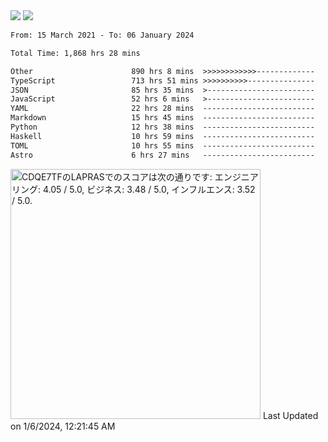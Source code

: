 <div>
  <img src="https://github-readme-stats.vercel.app/api?username=naporin0624&count_private=true&show_icons=true" />
  <img src="https://github-readme-stats.vercel.app/api/top-langs/?username=naporin0624&layout=compact&hide=css" />
  <!--START_SECTION:waka-->

```txt
From: 15 March 2021 - To: 06 January 2024

Total Time: 1,868 hrs 28 mins

Other                      890 hrs 8 mins  >>>>>>>>>>>>-------------   47.64 %
TypeScript                 713 hrs 51 mins >>>>>>>>>>---------------   38.21 %
JSON                       85 hrs 35 mins  >------------------------   04.58 %
JavaScript                 52 hrs 6 mins   >------------------------   02.79 %
YAML                       22 hrs 28 mins  -------------------------   01.20 %
Markdown                   15 hrs 45 mins  -------------------------   00.84 %
Python                     12 hrs 38 mins  -------------------------   00.68 %
Haskell                    10 hrs 59 mins  -------------------------   00.59 %
TOML                       10 hrs 55 mins  -------------------------   00.58 %
Astro                      6 hrs 27 mins   -------------------------   00.35 %
```

<!--END_SECTION:waka-->
  
  <!--START_SECTION:lapras-card-->
<p ><a href="https://lapras.com/public/CDQE7TF" target="_blank" rel="noopener noreferrer"><img alt="CDQE7TFのLAPRASでのスコアは次の通りです: エンジニアリング: 4.05 / 5.0, ビジネス: 3.48 / 5.0, インフルエンス: 3.52 / 5.0." src="https://lapras-card-generator.vercel.app/api/svg?e=4.05&b=3.48&i=3.52&b1=%23232323&b2=%236d6d6d&i1=%23212121&i2=%23818181&l=ja" width="400" ></a>  
Last Updated on 1/6/2024, 12:21:45 AM</p>
<!--END_SECTION:lapras-card-->
</div>
